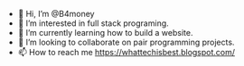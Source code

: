 - 👋 Hi, I’m @B4money
- 👀 I’m interested in full stack programing.
- 🌱 I’m currently learning how to build a website.
- 💞️ I’m looking to collaborate on pair programming projects.
- 📫 How to reach me https://whattechisbest.blogspot.com/
<!---
B4money/B4money is a ✨ special ✨ repository because its `README.md` (this file) appears on your GitHub profile.
You can click the Preview link to take a look at your changes.
--->
